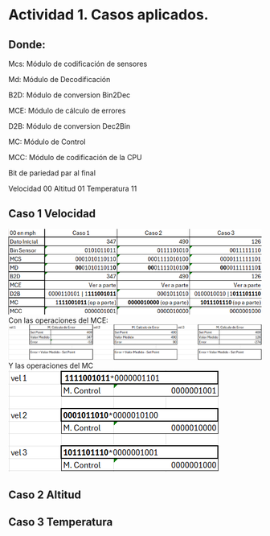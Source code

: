 # Actividad 1. Casos aplicados.

## Donde:
Mcs: Módulo de codificación de sensores

Md: Módulo de Decodificación

B2D: Módulo de conversion Bin2Dec

MCE: Módulo de cálculo de errores

D2B: Módulo de conversion Dec2Bin

MC: Módulo de Control

MCC: Módulo de codificación de la CPU

Bit de pariedad par al final

Velocidad 00
Altitud 01
Temperatura 11

## Caso 1 Velocidad
![alt text](image.png)
Con las operaciones del MCE:
![alt text](image-2.png)
Y las operaciones del MC
![alt text](image-5.png)
## Caso 2 Altitud

## Caso 3 Temperatura
